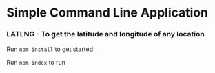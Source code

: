 # Simple Command Line Application

### LATLNG - To get the latitude and longitude of any location

Run `npm install` to get started

Run `npm index` to run



